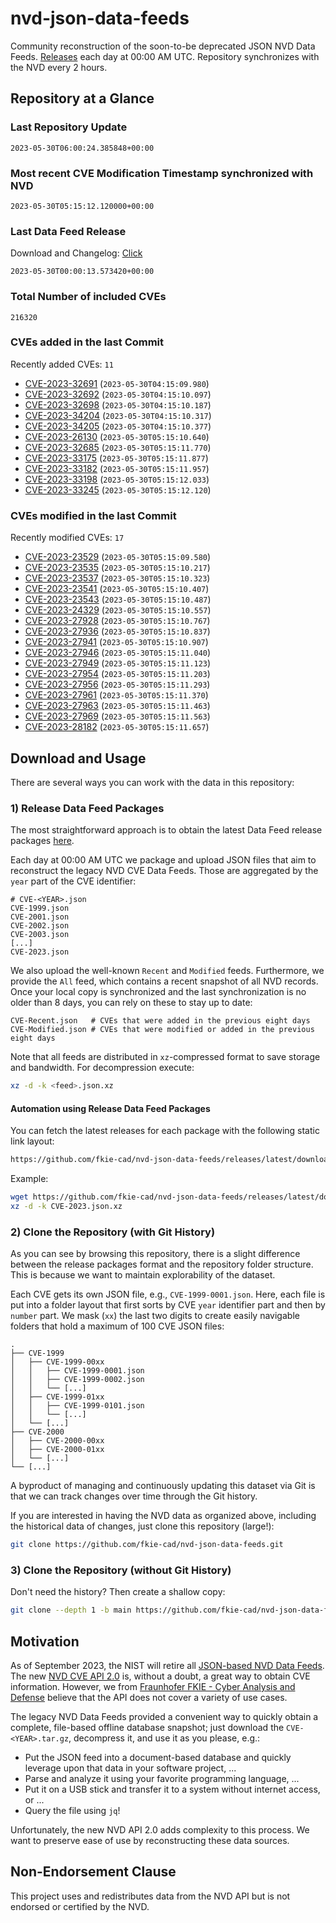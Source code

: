 # nvd-json-data-feeds

Community reconstruction of the soon-to-be deprecated JSON NVD Data Feeds. 
[Releases](https://github.com/fkie-cad/nvd-json-data-feeds/releases/latest) each day at 00:00 AM UTC.
Repository synchronizes with the NVD every 2 hours.

## Repository at a Glance

### Last Repository Update

```plain
2023-05-30T06:00:24.385848+00:00
```

### Most recent CVE Modification Timestamp synchronized with NVD

```plain
2023-05-30T05:15:12.120000+00:00
```

### Last Data Feed Release

Download and Changelog: [Click](https://github.com/fkie-cad/nvd-json-data-feeds/releases/latest)

```plain
2023-05-30T00:00:13.573420+00:00
```

### Total Number of included CVEs

```plain
216320
```

### CVEs added in the last Commit

Recently added CVEs: `11`

* [CVE-2023-32691](CVE-2023/CVE-2023-326xx/CVE-2023-32691.json) (`2023-05-30T04:15:09.980`)
* [CVE-2023-32692](CVE-2023/CVE-2023-326xx/CVE-2023-32692.json) (`2023-05-30T04:15:10.097`)
* [CVE-2023-32698](CVE-2023/CVE-2023-326xx/CVE-2023-32698.json) (`2023-05-30T04:15:10.187`)
* [CVE-2023-34204](CVE-2023/CVE-2023-342xx/CVE-2023-34204.json) (`2023-05-30T04:15:10.317`)
* [CVE-2023-34205](CVE-2023/CVE-2023-342xx/CVE-2023-34205.json) (`2023-05-30T04:15:10.377`)
* [CVE-2023-26130](CVE-2023/CVE-2023-261xx/CVE-2023-26130.json) (`2023-05-30T05:15:10.640`)
* [CVE-2023-32685](CVE-2023/CVE-2023-326xx/CVE-2023-32685.json) (`2023-05-30T05:15:11.770`)
* [CVE-2023-33175](CVE-2023/CVE-2023-331xx/CVE-2023-33175.json) (`2023-05-30T05:15:11.877`)
* [CVE-2023-33182](CVE-2023/CVE-2023-331xx/CVE-2023-33182.json) (`2023-05-30T05:15:11.957`)
* [CVE-2023-33198](CVE-2023/CVE-2023-331xx/CVE-2023-33198.json) (`2023-05-30T05:15:12.033`)
* [CVE-2023-33245](CVE-2023/CVE-2023-332xx/CVE-2023-33245.json) (`2023-05-30T05:15:12.120`)


### CVEs modified in the last Commit

Recently modified CVEs: `17`

* [CVE-2023-23529](CVE-2023/CVE-2023-235xx/CVE-2023-23529.json) (`2023-05-30T05:15:09.580`)
* [CVE-2023-23535](CVE-2023/CVE-2023-235xx/CVE-2023-23535.json) (`2023-05-30T05:15:10.217`)
* [CVE-2023-23537](CVE-2023/CVE-2023-235xx/CVE-2023-23537.json) (`2023-05-30T05:15:10.323`)
* [CVE-2023-23541](CVE-2023/CVE-2023-235xx/CVE-2023-23541.json) (`2023-05-30T05:15:10.407`)
* [CVE-2023-23543](CVE-2023/CVE-2023-235xx/CVE-2023-23543.json) (`2023-05-30T05:15:10.487`)
* [CVE-2023-24329](CVE-2023/CVE-2023-243xx/CVE-2023-24329.json) (`2023-05-30T05:15:10.557`)
* [CVE-2023-27928](CVE-2023/CVE-2023-279xx/CVE-2023-27928.json) (`2023-05-30T05:15:10.767`)
* [CVE-2023-27936](CVE-2023/CVE-2023-279xx/CVE-2023-27936.json) (`2023-05-30T05:15:10.837`)
* [CVE-2023-27941](CVE-2023/CVE-2023-279xx/CVE-2023-27941.json) (`2023-05-30T05:15:10.907`)
* [CVE-2023-27946](CVE-2023/CVE-2023-279xx/CVE-2023-27946.json) (`2023-05-30T05:15:11.040`)
* [CVE-2023-27949](CVE-2023/CVE-2023-279xx/CVE-2023-27949.json) (`2023-05-30T05:15:11.123`)
* [CVE-2023-27954](CVE-2023/CVE-2023-279xx/CVE-2023-27954.json) (`2023-05-30T05:15:11.203`)
* [CVE-2023-27956](CVE-2023/CVE-2023-279xx/CVE-2023-27956.json) (`2023-05-30T05:15:11.293`)
* [CVE-2023-27961](CVE-2023/CVE-2023-279xx/CVE-2023-27961.json) (`2023-05-30T05:15:11.370`)
* [CVE-2023-27963](CVE-2023/CVE-2023-279xx/CVE-2023-27963.json) (`2023-05-30T05:15:11.463`)
* [CVE-2023-27969](CVE-2023/CVE-2023-279xx/CVE-2023-27969.json) (`2023-05-30T05:15:11.563`)
* [CVE-2023-28182](CVE-2023/CVE-2023-281xx/CVE-2023-28182.json) (`2023-05-30T05:15:11.657`)


## Download and Usage

There are several ways you can work with the data in this repository:

### 1) Release Data Feed Packages

The most straightforward approach is to obtain the latest Data Feed release packages [here](https://github.com/fkie-cad/nvd-json-data-feeds/releases/latest).

Each day at 00:00 AM UTC we package and upload JSON files that aim to reconstruct the legacy NVD CVE Data Feeds.
Those are aggregated by the `year` part of the CVE identifier:

```
# CVE-<YEAR>.json
CVE-1999.json
CVE-2001.json
CVE-2002.json
CVE-2003.json
[...]
CVE-2023.json
```

We also upload the well-known `Recent` and `Modified` feeds.
Furthermore, we provide the `All` feed, which contains a recent snapshot of all NVD records.
Once your local copy is synchronized and the last synchronization is no older than 8 days, you can rely on these to stay up to date:

```plain
CVE-Recent.json   # CVEs that were added in the previous eight days
CVE-Modified.json # CVEs that were modified or added in the previous eight days
```

Note that all feeds are distributed in `xz`-compressed format to save storage and bandwidth.
For decompression execute:

```sh
xz -d -k <feed>.json.xz
```


#### Automation using Release Data Feed Packages

You can fetch the latest releases for each package with the following static link layout:

```sh
https://github.com/fkie-cad/nvd-json-data-feeds/releases/latest/download/CVE-<YEAR>.json.xz
```

Example:

```sh
wget https://github.com/fkie-cad/nvd-json-data-feeds/releases/latest/download/CVE-2023.json.xz
xz -d -k CVE-2023.json.xz
```

### 2) Clone the Repository (with Git History)

As you can see by browsing this repository, there is a slight difference between the release packages format and the repository folder structure.
This is because we want to maintain explorability of the dataset.

Each CVE gets its own JSON file, e.g., `CVE-1999-0001.json`.
Here, each file is put into a folder layout that first sorts by CVE `year` identifier part and then by `number` part.
We mask (`xx`) the last two digits to create easily navigable folders that hold a maximum of 100 CVE JSON files:

```plain
.
├── CVE-1999
│   ├── CVE-1999-00xx
│   │   ├── CVE-1999-0001.json
│   │   ├── CVE-1999-0002.json
│   │   └── [...]
│   ├── CVE-1999-01xx
│   │   ├── CVE-1999-0101.json
│   │   └── [...]
│   └── [...]
├── CVE-2000
│   ├── CVE-2000-00xx
│   ├── CVE-2000-01xx
│   └── [...]
└── [...]
```

A byproduct of managing and continuously updating this dataset via Git is that we can track changes over time through the Git history.

If you are interested in having the NVD data as organized above, including the historical data of changes, just clone this repository (large!):

```sh
git clone https://github.com/fkie-cad/nvd-json-data-feeds.git
```

### 3) Clone the Repository (without Git History)

Don't need the history? Then create a shallow copy:

```sh
git clone --depth 1 -b main https://github.com/fkie-cad/nvd-json-data-feeds.git
```

## Motivation

As of September 2023, the NIST will retire all [JSON-based NVD Data Feeds](https://nvd.nist.gov/vuln/data-feeds#divRetirementBanner-1).
The new [NVD CVE API 2.0](https://nvd.nist.gov/developers/vulnerabilities) is, without a doubt, a great way to obtain CVE information.
However, we from [Fraunhofer FKIE - Cyber Analysis and Defense](https://www.fkie.fraunhofer.de/en/departments/cad.html) believe that the API does not cover a variety of use cases.

The legacy NVD Data Feeds provided a convenient way to quickly obtain a complete, file-based offline database snapshot; just download the `CVE-<YEAR>.tar.gz`, decompress it, and use it as you please, e.g.:

* Put the JSON feed into a document-based database and quickly leverage upon that data in your software project, ...
* Parse and analyze it using your favorite programming language, ...
* Put it on a USB stick and transfer it to a system without internet access, or ...
* Query the file using `jq`!

Unfortunately, the new NVD API 2.0 adds complexity to this process.
We want to preserve ease of use by reconstructing these data sources.

## Non-Endorsement Clause

This project uses and redistributes data from the NVD API but is not endorsed or certified by the NVD.